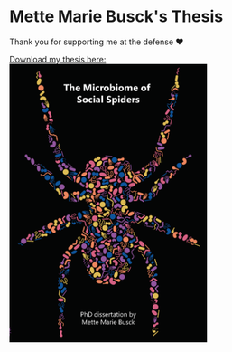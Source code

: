 # Mette Marie Busck's Thesis

Thank you for supporting me at the defense ❤️

<a href="MMB_thesis.pdf">
Download my thesis here:  
  
<img src="cover.png" alt="Thesis" width="350" />
</a>
